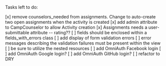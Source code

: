 Tasks left to do:

[x] remove counselors_needed from assignments. Change to auto-create two open assignments when the activity is created
[x] add admin attribute to CampCounselor to allow Activity creation
[x] Assignments needs a user-submittable attribute -- rating??
[ ] fields should be enclosed within a fields_with_errors class
[ ] add display of form validation errors
[ ] error messages describing the validation failures must be present within the view
[ ] be sure to utilize the nested resources
[ ] add OmniAuth Facebook login
[ ] add OmniAuth Google login?
[ ] add OmniAuth GitHub login?
[ ] refactor to DRY
